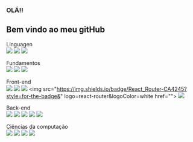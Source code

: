 ### OLÁ!!  

## Bem vindo ao meu gitHub  

Linguagen  
<img src="https://img.shields.io/badge/JavaScript-323330?style=for-the-badge&logo=javascript&"  logoColor=F7DF1E href="javascript">
<img src="https://img.shields.io/badge/TypeScript-007ACC?style=for-the-badge&logo=typescript&"  logoColor=white href="typescript">
<img src="https://img.shields.io/badge/Python-FFD43B?style=for-the-badge&logo=python&"  logoColor=blue href="python">

Fundamentos  
<img src="https://img.shields.io/badge/HTML5-E34F26?style=for-the-badge&logo=html5&"  logoColor=white href="html5">
<img src="https://img.shields.io/badge/CSS3-1572B6?style=for-the-badge&logo=css3&logoColor=white"   href="css3">
<img src="https://img.shields.io/badge/Jest-C21325?style=for-the-badge&logo=jest&logoColor=white"   href="jest">

Front-end  
<img src="https://img.shields.io/badge/Mocha-8D6748?style=for-the-badge&logo=Mocha&"  logoColor=white href="Mocha">
<img src="https://img.shields.io/badge/chai-A30701?style=for-the-badge&logo=chai&logoColor=white"   href="chai">
<img src="https://img.shields.io/badge/React-20232A?style=for-the-badge&logo=react&"  logoColor=61DAFB href="react">
<img src="https://img.shields.io/badge/React_Router-CA4245?style=for-the-badge&" logo=react-router&logoColor=white href="">
<img src="https://img.shields.io/badge/Redux-593D88?style=for-the-badge&logo=redux&"  logoColor=white href="redux">

Back-end  
<img src="https://img.shields.io/badge/Docker-2CA5E0?style=for-the-badge&logo=docker&"  logoColor=white href="docker">
<img src="https://img.shields.io/badge/MySQL-005C84?style=for-the-badge&logo=mysql&"  logoColor=white href="mysql">
<img src="https://img.shields.io/badge/Node%20js-339933?style=for-the-badge&logo=nodedotjs&"  logoColor=white href="nodedotjs">
<img src="https://img.shields.io/badge/Sequelize-52B0E7?style=for-the-badge&logo=Sequelize&"  logoColor=white href="Sequelize">
<img src="https://img.shields.io/badge/JWT-000000?style=for-the-badge&logo=JSON%20web%20tokens&"  logoColor=white href="JSON">

Ciências da computação  
<img src="https://img.shields.io/badge/Selenium-43B02A?style=for-the-badge&logo=Selenium&"  logoColor=white href="Selenium">
<img src="https://img.shields.io/badge/Flask-000000?style=for-the-badge&logo=flask&"  logoColor=white href="flask">
<img src="https://img.shields.io/badge/Django-092E20?style=for-the-badge&logo=django&"  logoColor=green href="django">
<img src="https://img.shields.io/badge/django%20rest-ff1709?style=for-the-badge&logo=django&"  logoColor=white href="django">

